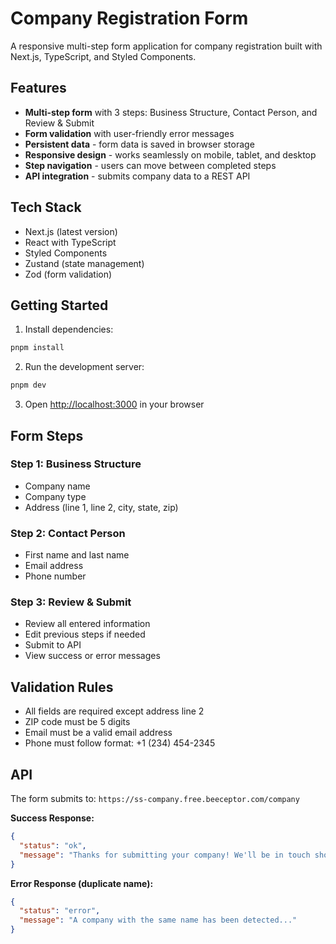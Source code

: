 # Company Registration Form

A responsive multi-step form application for company registration built with Next.js, TypeScript, and Styled Components.

## Features

- **Multi-step form** with 3 steps: Business Structure, Contact Person, and Review & Submit
- **Form validation** with user-friendly error messages
- **Persistent data** - form data is saved in browser storage
- **Responsive design** - works seamlessly on mobile, tablet, and desktop
- **Step navigation** - users can move between completed steps
- **API integration** - submits company data to a REST API

## Tech Stack

- Next.js (latest version)
- React with TypeScript
- Styled Components
- Zustand (state management)
- Zod (form validation)

## Getting Started

1. Install dependencies:

```bash
pnpm install
```

2. Run the development server:

```bash
pnpm dev
```

3. Open [http://localhost:3000](http://localhost:3000) in your browser

## Form Steps

### Step 1: Business Structure
- Company name
- Company type
- Address (line 1, line 2, city, state, zip)

### Step 2: Contact Person
- First name and last name
- Email address
- Phone number

### Step 3: Review & Submit
- Review all entered information
- Edit previous steps if needed
- Submit to API
- View success or error messages

## Validation Rules

- All fields are required except address line 2
- ZIP code must be 5 digits
- Email must be a valid email address
- Phone must follow format: +1 (234) 454-2345

## API

The form submits to: `https://ss-company.free.beeceptor.com/company`

**Success Response:**
```json
{
  "status": "ok",
  "message": "Thanks for submitting your company! We'll be in touch shortly."
}
```

**Error Response (duplicate name):**
```json
{
  "status": "error",
  "message": "A company with the same name has been detected..."
}
```

